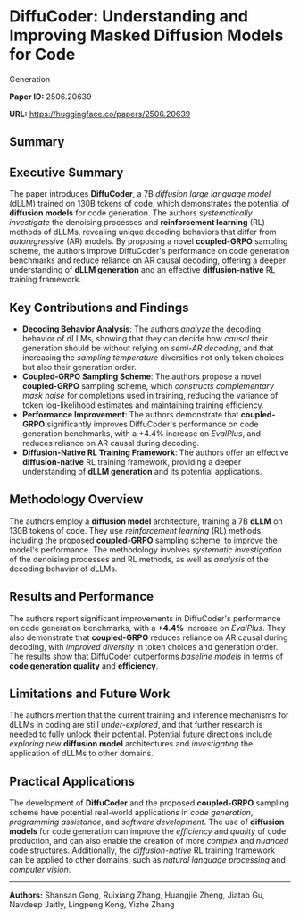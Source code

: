 # DiffuCoder: Understanding and Improving Masked Diffusion Models for Code
  Generation

**Paper ID:** 2506.20639

**URL:** https://huggingface.co/papers/2506.20639

## Summary

## Executive Summary
The paper introduces **DiffuCoder**, a 7B *diffusion large language model* (dLLM) trained on 130B tokens of code, which demonstrates the potential of **diffusion models** for code generation. The authors *systematically investigate* the denoising processes and **reinforcement learning** (RL) methods of dLLMs, revealing unique decoding behaviors that differ from *autoregressive* (AR) models. By proposing a novel **coupled-GRPO** sampling scheme, the authors improve DiffuCoder's performance on code generation benchmarks and reduce reliance on AR causal decoding, offering a deeper understanding of **dLLM generation** and an effective **diffusion-native** RL training framework.

## Key Contributions and Findings
* **Decoding Behavior Analysis**: The authors *analyze* the decoding behavior of dLLMs, showing that they can decide how *causal* their generation should be without relying on *semi-AR decoding*, and that increasing the *sampling temperature* diversifies not only token choices but also their generation order.
* **Coupled-GRPO Sampling Scheme**: The authors propose a novel **coupled-GRPO** sampling scheme, which *constructs complementary mask noise* for completions used in training, reducing the variance of token log-likelihood estimates and maintaining training efficiency.
* **Performance Improvement**: The authors demonstrate that **coupled-GRPO** significantly improves DiffuCoder's performance on code generation benchmarks, with a +4.4% increase on *EvalPlus*, and reduces reliance on AR causal during decoding.
* **Diffusion-Native RL Training Framework**: The authors offer an effective **diffusion-native** RL training framework, providing a deeper understanding of **dLLM generation** and its potential applications.

## Methodology Overview
The authors employ a **diffusion model** architecture, training a 7B **dLLM** on 130B tokens of code. They use *reinforcement learning* (RL) methods, including the proposed **coupled-GRPO** sampling scheme, to improve the model's performance. The methodology involves *systematic investigation* of the denoising processes and RL methods, as well as *analysis* of the decoding behavior of dLLMs.

## Results and Performance
The authors report significant improvements in DiffuCoder's performance on code generation benchmarks, with a **+4.4%** increase on *EvalPlus*. They also demonstrate that **coupled-GRPO** reduces reliance on AR causal during decoding, with *improved diversity* in token choices and generation order. The results show that DiffuCoder outperforms *baseline models* in terms of **code generation quality** and **efficiency**.

## Limitations and Future Work
The authors mention that the current training and inference mechanisms for dLLMs in coding are still *under-explored*, and that further research is needed to fully unlock their potential. Potential future directions include *exploring* new **diffusion model** architectures and *investigating* the application of dLLMs to other domains.

## Practical Applications
The development of **DiffuCoder** and the proposed **coupled-GRPO** sampling scheme have potential real-world applications in *code generation*, *programming assistance*, and *software development*. The use of **diffusion models** for code generation can improve the *efficiency* and *quality* of code production, and can also enable the creation of more *complex* and *nuanced* code structures. Additionally, the *diffusion-native* RL training framework can be applied to other domains, such as *natural language processing* and *computer vision*.

---

**Authors:** Shansan Gong, Ruixiang Zhang, Huangjie Zheng, Jiatao Gu, Navdeep Jaitly, Lingpeng Kong, Yizhe Zhang
